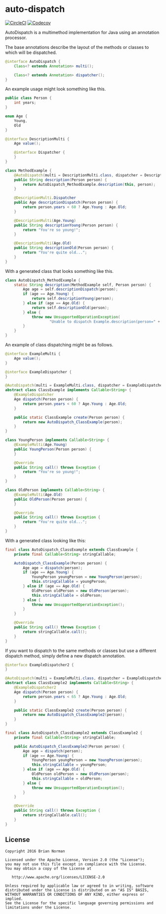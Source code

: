 # auto-dispatch

<!--- All the badges! --->
<!---[![Maven Central](https://img.shields.io/maven-central/v/com.bnorm.auto.dispatch/auto-dispatch.svg?style=flat-square)](http://mvnrepository.com/artifact/com.bnorm.auto.dispatch/auto-dispatch)--->
[![CircleCI](https://img.shields.io/circleci/project/bnorm/auto-weave.svg?style=flat-square)](https://circleci.com/gh/bnorm/auto-dispatch)
[![Codecov](https://img.shields.io/codecov/c/github/bnorm/auto-weave.svg?style=flat-square)](https://codecov.io/gh/bnorm/auto-dispatch)

AutoDispatch is a multimethod implementation for Java using an annotation processor.

The base annotations describe the layout of the methods or classes to which will be dispatched.

```java
@interface AutoDispatch {
    Class<? extends Annotation> multi();

    Class<? extends Annotation> dispatcher();
}
```
An example usage might look something like this.

```java
public class Person {
    int years;
}

enum Age {
    Young,
    Old
}

@interface DescriptionMulti {
    Age value();

    @interface Dispatcher {
    }
}

class MethodExample {
    @AutoDispatch(multi = DescriptionMulti.class, dispatcher = DescriptionMulti.Dispatcher.class)
    public String description(Person person) {
        return AutoDispatch_MethodExample.description(this, person);
    }

    @DescriptionMulti.Dispatcher
    public Age descriptionDispatch(Person person) {
        return person.years < 60 ? Age.Young : Age.Old;
    }

    @DescriptionMulti(Age.Young)
    public String descriptionYoung(Person person) {
        return "You're so young!";
    }

    @DescriptionMulti(Age.Old)
    public String descriptionOld(Person person) {
        return "You're quite old...";
    }
}
```
With a generated class that looks something like this.

```java
class AutoDispatch_MethodExample {
    static String description(MethodExample self, Person person) {
        Age age = self.descriptionDispatch(person);
        if (age == Age.Young) {
            return self.descriptionYoung(person);
        } else if (age == Age.Old) {
            return self.descriptionOld(person);
        } else {
            throw new UnsupportedOperationException(
                    "Unable to dispatch Example.description(person=" + person + ")");
        }
    }
}
```

An example of class dispatching might be as follows.

```java
@interface ExampleMulti {
    Age value();
}

@interface ExampleDispatcher {
}

@AutoDispatch(multi = ExampleMulti.class, dispatcher = ExampleDispatcher.class)
abstract class ClassExample implements Callable<String> {
    @ExampleDispatcher
    Age dispatch(Person person) {
        return person.years < 60 ? Age.Young : Age.Old;
    }

    public static ClassExample create(Person person) {
        return new AutoDispatch_ClassExample(person);
    }
}

class YoungPerson implements Callable<String> {
    @ExampleMulti(Age.Young)
    public YoungPerson(Person person) {
    }

    @Override
    public String call() throws Exception {
        return "You're so young!";
    }
}

class OldPerson implements Callable<String> {
    @ExampleMulti(Age.Old)
    public OldPerson(Person person) {
    }

    @Override
    public String call() throws Exception {
        return "You're quite old...";
    }
}
```

With a generated class looking like this:

```java
final class AutoDispatch_ClassExample extends ClassExample {
    private final Callable<String> stringCallable;

    AutoDispatch_ClassExample(Person person) {
        Age age = dispatch(person);
        if (age == Age.Young) {
            YoungPerson youngPerson = new YoungPerson(person);
            this.stringCallable = youngPerson;
        } else if (age == Age.Old) {
            OldPerson oldPerson = new OldPerson(person);
            this.stringCallable = oldPerson;
        } else {
            throw new UnsupportedOperationException();
        }
    }

    @Override
    public String call() throws Exception {
        return stringCallable.call();
    }
}
```

If you want to dispatch to the same methods or classes but use a different dispatch method, simply define a new dispatch annotation.

```java
@interface ExampleDispatcher2 {
}

@AutoDispatch(multi = ExampleMulti.class, dispatcher = ExampleDispatcher2.class)
abstract class ClassExample2 implements Callable<String> {
    @ExampleDispatcher2
    Age dispatch(Person person) {
        return person.years < 65 ? Age.Young : Age.Old;
    }

    public static ClassExample2 create(Person person) {
        return new AutoDispatch_ClassExample2(person);
    }
}

final class AutoDispatch_ClassExample2 extends ClassExample2 {
    private final Callable<String> stringCallable;

    public AutoDispatch_ClassExample2(Person person) {
        Age age = dispatch(person);
        if (age == Age.Young) {
            YoungPerson youngPerson = new YoungPerson(person);
            this.stringCallable = youngPerson;
        } else if (age == Age.Old) {
            OldPerson oldPerson = new OldPerson(person);
            this.stringCallable = oldPerson;
        } else {
            throw new UnsupportedOperationException();
        }
    }

    @Override
    public String call() throws Exception {
        return stringCallable.call();
    }
}
```

## License

    Copyright 2016 Brian Norman

    Licensed under the Apache License, Version 2.0 (the "License");
    you may not use this file except in compliance with the License.
    You may obtain a copy of the License at

       http://www.apache.org/licenses/LICENSE-2.0

    Unless required by applicable law or agreed to in writing, software
    distributed under the License is distributed on an "AS IS" BASIS,
    WITHOUT WARRANTIES OR CONDITIONS OF ANY KIND, either express or implied.
    See the License for the specific language governing permissions and
    limitations under the License.

